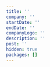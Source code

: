 ```yaml
---
title: ''
company: ''
startDate: ''
endDate: ''
companyLogo: ''
description: ''
post: ''
hidden: true
packages: []
---
```

